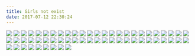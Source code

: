```yaml
---
title: Girls not exist
date: 2017-07-12 22:30:24
---
```

![](https://ws1.sinaimg.cn/large/610dc034ly1fid5poqfznj20u011imzm.jpg)
![](https://ws1.sinaimg.cn/large/610dc034ly1fibksd2mbmj20u011iacx.jpg)
![](https://ws1.sinaimg.cn/large/610dc034gy1fi678xgq1ij20pa0vlgo4.jpg)
![](https://ws1.sinaimg.cn/large/610dc034gy1fi502l3eqjj20u00hz41j.jpg)
![](https://ws1.sinaimg.cn/large/610dc034gy1fi2okd7dtjj20u011h40b.jpg)
![](http://ww1.sinaimg.cn/large/610dc034ly1fhyeyv5qwkj20u00u0q56.jpg)
![](http://ww1.sinaimg.cn/large/610dc034ly1fhxe0hfzr0j20u011in1q.jpg)
![](https://ws1.sinaimg.cn/large/610dc034gy1fhvf13o2eoj20u011hjx6.jpg)
![](https://ws1.sinaimg.cn/large/610dc034gy1fhupzs0awwj20u00u0tcf.jpg)
![](http://ww1.sinaimg.cn/large/610dc034ly1fhrcmgo6p0j20u00u00uu.jpg)
![](https://ws1.sinaimg.cn/large/610dc034ly1fhq25406waj20u00u0b29.jpg)
![](https://ws1.sinaimg.cn/large/610dc034ly1fhovjwwphfj20u00u04qp.jpg)
![](https://ws1.sinaimg.cn/large/610dc034ly1fhnqjm1vczj20rs0rswia.jpg)
![](https://ws1.sinaimg.cn/large/610dc034ly1fhj5228gwdj20u00u0qv5.jpg)
![](https://ws1.sinaimg.cn/large/610dc034ly1fhj53yz5aoj21hc0xcn41.jpg)
![](https://ws1.sinaimg.cn/large/610dc034ly1fhhz28n9vyj20u00u00w9.jpg)
![](https://ws1.sinaimg.cn/large/610dc034ly1fhgsi7mqa9j20ku0kuh1r.jpg)
![](https://ws1.sinaimg.cn/large/610dc034ly1fhfmsbxvllj20u00u0q80.jpg)
![](https://ws1.sinaimg.cn/large/610dc034ly1fhegpeu0h5j20u011iae5.jpg)
![](https://ws1.sinaimg.cn/large/610dc034ly1fhb0t7ob2mj20u011itd9.jpg)
![](https://ws1.sinaimg.cn/large/610dc034gy1fh9utulf4kj20u011itbo.jpg)
![](https://ws1.sinaimg.cn/large/610dc034ly1fh8ox6bmjlj20u00u0mz7.jpg)
![](https://ws1.sinaimg.cn/large/610dc034ly1fh7hwi9lhzj20u011hqa9.jpg)
![](https://ws1.sinaimg.cn/large/610dc034ly1fgllsthvu1j20u011in1p.jpg)
![](https://ws1.sinaimg.cn/large/610dc034ly1fgj7jho031j20u011itci.jpg)
![](https://ws1.sinaimg.cn/large/610dc034ly1fgi3vd6irmj20u011i439.jpg)
![](https://ws1.sinaimg.cn/large/610dc034ly1fgepc1lpvfj20u011i0wv.jpg)
![](https://ws1.sinaimg.cn/large/610dc034ly1fgdmpxi7erj20qy0qyjtr.jpg)
![](https://ws1.sinaimg.cn/large/610dc034ly1fgchgnfn7dj20u00uvgnj.jpg)
![](https://ws1.sinaimg.cn/large/610dc034ly1fgbbp94y9zj20u011idkf.jpg)
![](https://ws1.sinaimg.cn/large/610dc034ly1fga6auw8ycj20u00u00uw.jpg)
![](https://ws1.sinaimg.cn/large/d23c7564ly1fg7ow5jtl9j20pb0pb4gw.jpg)
![](https://ws1.sinaimg.cn/large/d23c7564ly1fg6qckyqxkj20u00zmaf1.jpg)
![](https://ws1.sinaimg.cn/large/610dc034ly1fg5dany6uzj20u011iq60.jpg)
![](https://ws1.sinaimg.cn/large/610dc034ly1ffyp4g2vwxj20u00tu77b.jpg)
![](https://ws1.sinaimg.cn/large/610dc034ly1ffxjlvinj5j20u011igri.jpg)
![](https://ws1.sinaimg.cn/mw690/610dc034ly1ffwb7npldpj20u00u076z.jpg)
![](https://ws1.sinaimg.cn/large/610dc034ly1ffv3gxs37oj20u011i0vk.jpg)
![](https://ws1.sinaimg.cn/large/610dc034ly1fftusiwb8hj20u00zan1j.jpg)
![](http://ww1.sinaimg.cn/large/610dc034ly1ffmwnrkv1hj20ku0q1wfu.jpg)
![](http://ws1.sinaimg.cn/mw600/eb69d407gy1fieap8le3bj20ku0rsabn.jpg)
![](http://wx1.sinaimg.cn/mw600/87dfc041ly1fidxunp00pj21hc0u0k60.jpg)
![](http://wx1.sinaimg.cn/thumb180/6d58f283gy1fidwofnutrg205008we82.gif)
![](http://wx4.sinaimg.cn/mw600/005tQTw1ly1fidvc17anlj30ku0siwh7.jpg)
![](http://wx3.sinaimg.cn/mw600/006l0mbogy1ficoqepz34j30u00u0tbv.jpg)
![](http://wx2.sinaimg.cn/mw600/005vbOHfgy1fidts1x0vvj30ia0rfgmr.jpg)
![](http://ws4.sinaimg.cn/mw600/005VghJvly1fidtund7ylj30qx0lb420.jpg)
![](http://ws3.sinaimg.cn/mw600/005VghJvly1fidtuckbdjj30i20a975p.jpg)
![](http://wx4.sinaimg.cn/mw600/e9d887f1ly1fidtsga76gj20tl18g45g.jpg)
![](http://wx4.sinaimg.cn/mw600/e9d887f1ly1fidtsga76gj20tl18g45g.jpg)
![](http://wx3.sinaimg.cn/mw600/005VghJvly1fidtskqnqej30e20ismxw.jpg)
![](http://ws1.sinaimg.cn/mw600/005VghJvly1fidts9nbfij30du0kuwgx.jpg)
![](http://ws3.sinaimg.cn/mw600/005VghJvly1fidtrpdyn3j30dw0j6gmt.jpg)
![](http://wx1.sinaimg.cn/mw600/661eb95cgy1ficn5u1i2aj21hc0u0nfh.jpg)
![](http://wx3.sinaimg.cn/mw600/005VghJvly1fidtrat9mpj30nn0jkwgh.jpg)
![](http://wx1.sinaimg.cn/mw600/661eb95cgy1ficn5q1320j21hc0u0h2c.jpg)
![](http://wx1.sinaimg.cn/mw600/661eb95cgy1ficn5rsaogj21hc0u01bl.jpg)
![](http://wx3.sinaimg.cn/mw600/661eb95cgy1ficn5n2a0cj21hc0u0aoi.jpg)
![](http://ws1.sinaimg.cn/thumb180/63d1a549gy1fidt71iwlrg208w050qv7.gif)
